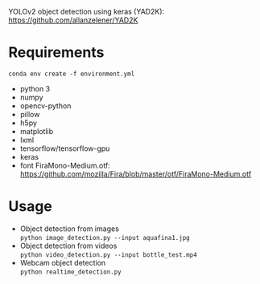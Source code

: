 YOLOv2 object detection using keras (YAD2K):
https://github.com/allanzelener/YAD2K
# Requirements
```conda env create -f environment.yml```
 * python 3
 * numpy
 * opencv-python
 * pillow
 * h5py
 * matplotlib
 * lxml
 * tensorflow/tensorflow-gpu
 * keras
 * font FiraMono-Medium.otf: https://github.com/mozilla/Fira/blob/master/otf/FiraMono-Medium.otf <br />
# Usage
* Object detection from images <br />
```python image_detection.py --input aquafina1.jpg```
* Object detection from videos <br />
```python video_detection.py --input bottle_test.mp4```
* Webcam object detection <br />
```python realtime_detection.py```
